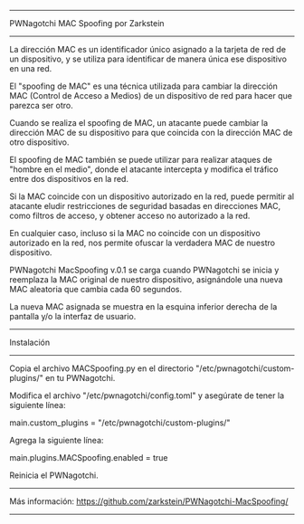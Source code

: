*****
PWNagotchi MAC Spoofing por Zarkstein
*****

La dirección MAC es un identificador único asignado a la tarjeta de red de un dispositivo, y se utiliza para identificar de manera única ese dispositivo en una red.

El "spoofing de MAC" es una técnica utilizada para cambiar la dirección MAC (Control de Acceso a Medios) de un dispositivo de red para hacer que parezca ser otro.

Cuando se realiza el spoofing de MAC, un atacante puede cambiar la dirección MAC de su dispositivo para que coincida con la dirección MAC de otro dispositivo.

El spoofing de MAC también se puede utilizar para realizar ataques de "hombre en el medio", donde el atacante intercepta y modifica el tráfico entre dos dispositivos en la red.

Si la MAC coincide con un dispositivo autorizado en la red, puede permitir al atacante eludir restricciones de seguridad basadas en direcciones MAC, como filtros de acceso, y obtener acceso no autorizado a la red.

En cualquier caso, incluso si la MAC no coincide con un dispositivo autorizado en la red, nos permite ofuscar la verdadera MAC de nuestro dispositivo.

PWNagotchi MacSpoofing v.0.1 se carga cuando PWNagotchi se inicia y reemplaza la MAC original de nuestro dispositivo, asignándole una nueva MAC aleatoria que cambia cada 60 segundos.

La nueva MAC asignada se muestra en la esquina inferior derecha de la pantalla y/o la interfaz de usuario.


*****
Instalación
*****


Copia el archivo MACSpoofing.py en el directorio "/etc/pwnagotchi/custom-plugins/" en tu PWNagotchi.

Modifica el archivo "/etc/pwnagotchi/config.toml" y asegúrate de tener la siguiente línea:

main.custom_plugins = "/etc/pwnagotchi/custom-plugins/"

Agrega la siguiente línea:

main.plugins.MACSpoofing.enabled = true

Reinicia el PWNagotchi.


*****
Más información: 
https://github.com/zarkstein/PWNagotchi-MacSpoofing/
*****
